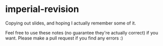 # imperial-revision

Copying out slides, and hoping I actually remember some of it.

Feel free to use these notes (no guarantee they're actually correct) if you want. Please make a pull request if you find any errors :) 
